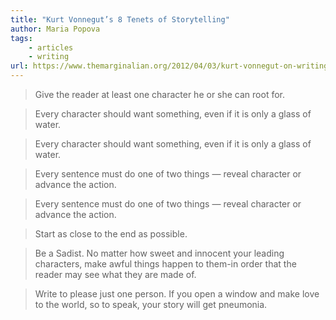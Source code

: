 ```yaml
---
title: "Kurt Vonnegut’s 8 Tenets of Storytelling"
author: Maria Popova
tags: 
    - articles  
    - writing
url: https://www.themarginalian.org/2012/04/03/kurt-vonnegut-on-writing-stories/?utm_source=pocket_mylist
---
```


> Give the reader at least one character he or she can root for.


> Every character should want something, even if it is only a glass of water.


> Every character should want something, even if it is only a glass of water.


> Every sentence must do one of two things — reveal character or advance the action.


> Every sentence must do one of two things — reveal character or advance the action.


> Start as close to the end as possible.


> Be a Sadist. No matter how sweet and innocent your leading characters, make awful things happen to them-in order that the reader may see what they are made of.


> Write to please just one person. If you open a window and make love to the world, so to speak, your story will get pneumonia.



